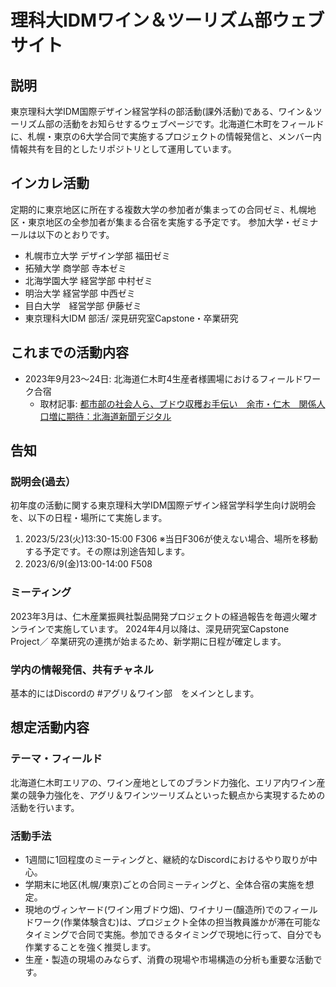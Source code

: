 # 理科大IDMワイン＆ツーリズム部ウェブサイト
## 説明
東京理科大学IDM国際デザイン経営学科の部活動(課外活動)である、ワイン＆ツーリズム部の活動をお知らせするウェブページです。北海道仁木町をフィールドに、札幌・東京の6大学合同で実施するプロジェクトの情報発信と、メンバー内情報共有を目的としたリポジトリとして運用しています。

## インカレ活動
定期的に東京地区に所在する複数大学の参加者が集まっての合同ゼミ、札幌地区・東京地区の全参加者が集まる合宿を実施する予定です。
参加大学・ゼミナールは以下のとおりです。
- 札幌市立大学 デザイン学部 福田ゼミ
- 拓殖大学 商学部 寺本ゼミ
- 北海学園大学 経営学部 中村ゼミ
- 明治大学 経営学部 中西ゼミ
- 目白大学　経営学部 伊藤ゼミ
- 東京理科大IDM 部活/ 深見研究室Capstone・卒業研究

## これまでの活動内容
- 2023年9月23〜24日: 北海道仁木町4生産者様圃場におけるフィールドワーク合宿
  - 取材記事: [都市部の社会人ら、ブドウ収穫お手伝い　余市・仁木　関係人口増に期待：北海道新聞デジタル](https://www.hokkaido-np.co.jp/article/919719/) 

## 告知
### 説明会(過去）
初年度の活動に関する東京理科大学IDM国際デザイン経営学科学生向け説明会を、以下の日程・場所にて実施します。
1. 2023/5/23(火)13:30-15:00 F306 ※当日F306が使えない場合、場所を移動する予定です。その際は別途告知します。
2. 2023/6/9(金)13:00-14:00 F508

### ミーティング
2023年3月は、仁木産業振興社製品開発プロジェクトの経過報告を毎週火曜オンラインで実施しています。
2024年4月以降は、深見研究室Capstone　Project／ 卒業研究の連携が始まるため、新学期に日程が確定します。

### 学内の情報発信、共有チャネル
基本的にはDiscordの #アグリ＆ワイン部　をメインとします。

## 想定活動内容
### テーマ・フィールド
北海道仁木町エリアの、ワイン産地としてのブランド力強化、エリア内ワイン産業の競争力強化を、アグリ＆ワインツーリズムといった観点から実現するための活動を行います。

### 活動手法
- 1週間に1回程度のミーティングと、継続的なDiscordにおけるやり取りが中心。
- 学期末に地区(札幌/東京)ごとの合同ミーティングと、全体合宿の実施を想定。
- 現地のヴィンヤード(ワイン用ブドウ畑)、ワイナリー(醸造所)でのフィールドワーク(作業体験含む)は、プロジェクト全体の担当教員誰かが滞在可能なタイミングで合同で実施。参加できるタイミングで現地に行って、自分でも作業することを強く推奨します。
- 生産・製造の現場のみならず、消費の現場や市場構造の分析も重要な活動です。
